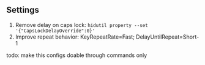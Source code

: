 ## Settings
1. Remove delay on caps lock: `hidutil property --set '{"CapsLockDelayOverride":0}'`
2. Improve repeat behavior: KeyRepeatRate=Fast; DelayUntilRepeat=Short-1

todo: make this configs doable through commands only
